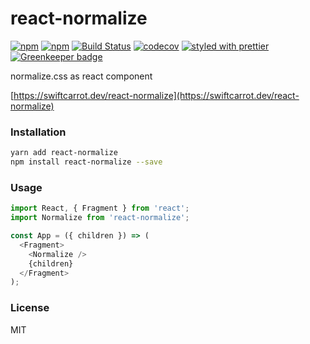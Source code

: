 # react-normalize

[![npm](https://img.shields.io/npm/v/react-normalize.svg)](https://www.npmjs.com/package/react-normalize)
[![npm](https://img.shields.io/npm/dm/react-normalize.svg)](https://www.npmjs.com/package/react-normalize)
[![Build Status](https://travis-ci.org/wangzuo/react-normalize.svg?branch=master)](https://travis-ci.org/wangzuo/react-normalize)
[![codecov](https://codecov.io/gh/wangzuo/react-normalize/branch/master/graph/badge.svg)](https://codecov.io/gh/wangzuo/react-normalize)
[![styled with prettier](https://img.shields.io/badge/styled_with-prettier-ff69b4.svg)](https://github.com/prettier/prettier) [![Greenkeeper badge](https://badges.greenkeeper.io/wangzuo/react-normalize.svg)](https://greenkeeper.io/)

normalize.css as react component

[https://swiftcarrot.dev/react-normalize](https://swiftcarrot.dev/react-normalize)

### Installation

```sh
yarn add react-normalize
npm install react-normalize --save
```

### Usage

```javascript
import React, { Fragment } from 'react';
import Normalize from 'react-normalize';

const App = ({ children }) => (
  <Fragment>
    <Normalize />
    {children}
  </Fragment>
);
```

### License

MIT
